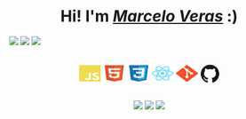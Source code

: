 <div>
  <h1 align="center">Hi! I'm <a href="https://www.linkedin.com/in/marceloveras"><i>Marcelo Veras</i></a> :)</h1>
  <p align="center.
    
</div>

<div>
  <a href="https://github.com/marceloverass">
    <img height="150em" src="https://github-readme-stats.vercel.app/api?username=marceloverass&count_private=true&include_all_commits=true&show_icons=true&theme=dracula&hide_border=false&show_owner=true" />
    <img height="150em" src="https://github-readme-stats.vercel.app/api?username=marceloverass&count_private=true&include_all_commits=true&show_icons=true&theme=dracula&hide_border=false&show_owner=true" />
    <img height="150em" src="https://github-readme-stats.vercel.app/api/top-langs/?username=marceloverass&theme=dracula&hide_border=false&&layout=compact"     <img height="150em" src="https://github-readme-stats.vercel.app/api?username=marceloverass&count_private=true&include_all_commits=true&show_icons=true&theme=dracula&hide_border=false&show_owner=true""
/>
  </a>
</div>

<div  align="center"  valign="top"><br>
  
  <img align="center" alt="Js" height="30" width="40" src="https://raw.githubusercontent.com/devicons/devicon/master/icons/javascript/javascript-plain.svg">
  <img align="center" alt="HTML" height="30" width="40" src="https://raw.githubusercontent.com/devicons/devicon/master/icons/html5/html5-original.svg">
  <img align="center" alt="CSS" height="30" width="40" src="https://raw.githubusercontent.com/devicons/devicon/master/icons/css3/css3-original.svg">
  <img align="center" alt="React" height="30" width="40" src="https://raw.githubusercontent.com/devicons/devicon/master/icons/react/react-original.svg">
  <img align="center" alt="git" height="30" width="40" src="https://raw.githubusercontent.com/devicons/devicon/master/icons/git/git-original.svg">
  <img align="center" alt="github" height="35" width="35" src="https://raw.githubusercontent.com/devicons/devicon/master/icons/github/github-original.svg">
<!--   <img align="center" alt="github" height="30" width="40" src="https://raw.githubusercontent.com/devicons/devicon/master/icons/github/github-original.svg"> -->
</div><br>

<div align="center">

  <a href="https://www.instagram.com/maocelo" target="_blank"><img src="https://img.shields.io/badge/-Instagram-%23E4405F?style=for-the-badge&logo=instagram&logoColor=white" target="_blank"></a>
  <a href="https://www.linkedin.com/in/marcelo-veras-524308187" target="_blank"><img src="https://img.shields.io/badge/-LinkedIn-%230077B5?style=for-the-badge&logo=linkedin&logoColor=white" target="_blank"></a> 
  <a href="mailto:marceloantonino.verass@gmail.com"><img src="https://img.shields.io/badge/-Gmail-%23333?style=for-the-badge&logo=gmail&logoColor=white" target="_blank"></a>
</div>

